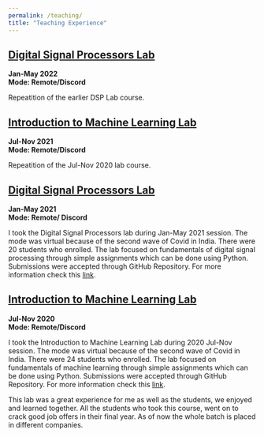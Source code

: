 ```yaml
---
permalink: /teaching/
title: "Teaching Experience"
---
```


## [Digital Signal Processors Lab]()<br>
<b>Jan-May 2022</b><br>
<b>Mode: Remote/Discord</b>

Repeatition of the earlier DSP Lab course.

## [Introduction to Machine Learning Lab]()<br>

<b>Jul-Nov 2021</b><br>
<b>Mode: Remote/Discord</b>

Repeatition of the Jul-Nov 2020 lab course.

## [Digital Signal Processors Lab]()<br>

<b>Jan-May 2021</b><br>
<b>Mode: Remote/ Discord</b>

I took the Digital Signal Processors lab during Jan-May 2021 session. The mode was virtual because of the second wave of Covid in India. There were 20 students who enrolled. The lab focused on fundamentals of digital signal processing through simple assignments which can be done using Python. Submissions were accepted through GitHub Repository. For more information check this [link](https://snehilsanyal.github.io/EE521/).

## [Introduction to Machine Learning Lab]()<br>

<b>Jul-Nov 2020</b><br>
<b>Mode: Remote/Discord</b>

I took the Introduction to Machine Learning Lab during 2020 Jul-Nov session. The mode was virtual because of the second wave of Covid in India. There were 24 students who enrolled. The lab focused on fundamentals of machine learning through simple assignments which can be done using Python. Submissions were accepted through GitHub Repository. For more information check this [link](https://snehilsanyal.github.io/EE524/).

This lab was a great experience for me as well as the students, we enjoyed and learned together. All the students who took this course, went on to crack good job offers in their final year. As of now the whole batch is placed in different companies.  
